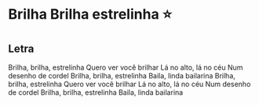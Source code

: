 # Brilha Brilha estrelinha :star:

## Letra

Brilha, brilha, estrelinha
Quero ver você brilhar
Lá no alto, lá no céu
Num desenho de cordel
Brilha, brilha, estrelinha
Baila, linda bailarina
Brilha, brilha, estrelinha
Quero ver você brilhar
Lá no alto, lá no céu
Num desenho de cordel
Brilha, brilha, estrelinha
Baila, linda bailarina